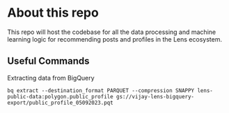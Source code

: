 # About this repo
This repo will host the codebase for all the data processing and machine learning logic for recommending posts and profiles in the Lens ecosystem. 

## Useful Commands
Extracting data from BigQuery
```
bq extract --destination_format PARQUET --compression SNAPPY lens-public-data:polygon.public_profile gs://vijay-lens-bigquery-export/public_profile_05092023.pqt
```
